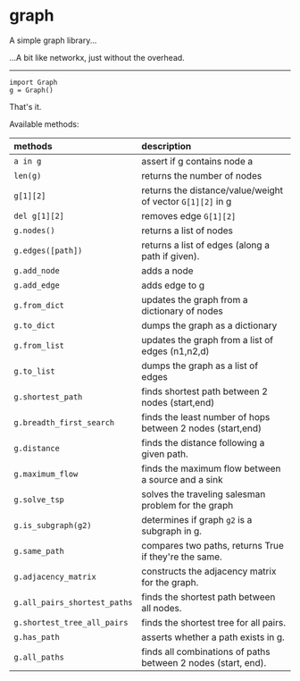 # graph

A simple graph library...

...A bit like networkx, just without the overhead.


---------------------------

    import Graph
    g = Graph()
    
That's it.

Available methods:

| methods | description |
|:---|:---|
| `a in g` | assert if g contains node a |
| `len(g)` | returns the number of nodes |
| `g[1][2]` | returns the distance/value/weight of vector `G[1][2]` in g |
| `del g[1][2]` | removes edge `G[1][2]` |
| `g.nodes()` | returns a list of nodes |
| `g.edges([path])` | returns a list of edges (along a path if given). |
| `g.add_node` | adds a node |
|`g.add_edge` | adds edge to g |
|`g.from_dict` | updates the graph from a dictionary of nodes |
|`g.to_dict` | dumps the graph as a dictionary |
|`g.from_list` | updates the graph from a list of edges (n1,n2,d) |
|`g.to_list` | dumps the graph as a list of edges |
|`g.shortest_path` | finds shortest path between 2 nodes (start,end)|
|`g.breadth_first_search` | finds the least number of hops between 2 nodes (start,end) |
|`g.distance` | finds the distance following a given path. |
|`g.maximum_flow` | finds the maximum flow between a source and a sink|
|`g.solve_tsp` | solves the traveling salesman problem for the graph|
|`g.is_subgraph(g2)` | determines if graph `g2` is a subgraph in g.|
|`g.same_path` | compares two paths, returns True if they're the same.|
|`g.adjacency_matrix` | constructs the adjacency matrix for the graph.|
|`g.all_pairs_shortest_paths` | finds the shortest path between all nodes. |
|`g.shortest_tree_all_pairs` | finds the shortest tree for all pairs.|
|`g.has_path` | asserts whether a path exists in g.|
|`g.all_paths` | finds all combinations of paths between 2 nodes (start, end).|


